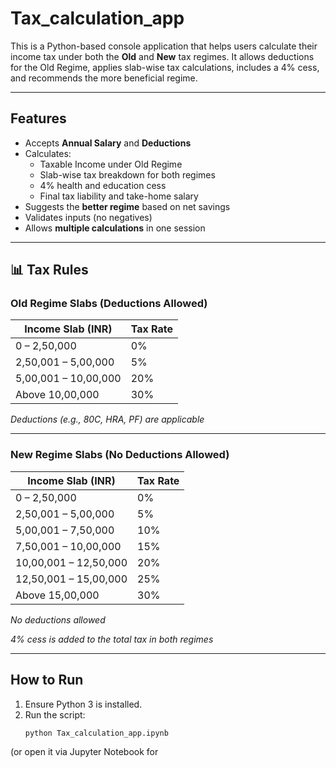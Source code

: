 # Tax_calculation_app
This is a Python-based console application that helps users calculate their income tax under both the **Old** and **New** tax regimes. It allows deductions for the Old Regime, applies slab-wise tax calculations, includes a 4% cess, and recommends the more beneficial regime.

---

##  Features

- Accepts **Annual Salary** and **Deductions**
- Calculates:
  - Taxable Income under Old Regime
  - Slab-wise tax breakdown for both regimes
  - 4% health and education cess
  - Final tax liability and take-home salary
- Suggests the **better regime** based on net savings
- Validates inputs (no negatives)
- Allows **multiple calculations** in one session

---

## 📊 Tax Rules

### Old Regime Slabs (Deductions Allowed)

| Income Slab (INR)        | Tax Rate |
|--------------------------|----------|
| 0 – 2,50,000             | 0%       |
| 2,50,001 – 5,00,000      | 5%       |
| 5,00,001 – 10,00,000     | 20%      |
| Above 10,00,000          | 30%      |

 *Deductions (e.g., 80C, HRA, PF) are applicable*

---

### New Regime Slabs (No Deductions Allowed)

| Income Slab (INR)        | Tax Rate |
|--------------------------|----------|
| 0 – 2,50,000             | 0%       |
| 2,50,001 – 5,00,000      | 5%       |
| 5,00,001 – 7,50,000      | 10%      |
| 7,50,001 – 10,00,000     | 15%      |
| 10,00,001 – 12,50,000    | 20%      |
| 12,50,001 – 15,00,000    | 25%      |
| Above 15,00,000          | 30%      |

 *No deductions allowed*

 *4% cess is added to the total tax in both regimes*

---

##  How to Run

1. Ensure Python 3 is installed.
2. Run the script:
   ```bash
   python Tax_calculation_app.ipynb
(or open it via Jupyter Notebook for
